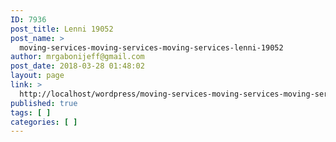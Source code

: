 ```yaml
---
ID: 7936
post_title: Lenni 19052
post_name: >
  moving-services-moving-services-moving-services-lenni-19052
author: mrgabonijeff@gmail.com
post_date: 2018-03-28 01:48:02
layout: page
link: >
  http://localhost/wordpress/moving-services-moving-services-moving-services-lenni-19052/
published: true
tags: [ ]
categories: [ ]
---
```

